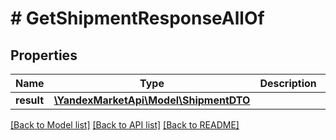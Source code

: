 # # GetShipmentResponseAllOf

## Properties

Name | Type | Description | Notes
------------ | ------------- | ------------- | -------------
**result** | [**\YandexMarketApi\Model\ShipmentDTO**](ShipmentDTO.md) |  | [optional]

[[Back to Model list]](../../README.md#models) [[Back to API list]](../../README.md#endpoints) [[Back to README]](../../README.md)
